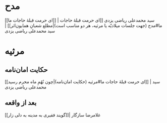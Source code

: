 # مدح
[[ای حرمت قبلۀ حاجات ما]] | سید محمدعلی ریاضی یزدی
[[ای حرمت قبلۀ حاجات ما#مدح (جهت جلسات میلادیّه یا مرثیه، هر دو مناسب است)|مطلع شعبانِ همایون‌اثر]] | سید محمدعلی ریاضی یزدی
# مرثیه
## حکایت امان‌نامه
[[ای حرمت قبلۀ حاجات ما#مرثیه (حکایت امان‌نامه)|چون نُهُمِ ماه محرم رسید]] | سید محمدعلی ریاضی یزدی
## بعد از واقعه
[[گویند فقیری به مدینه به دلی زار]]| غلامرضا سازگار